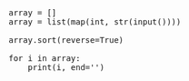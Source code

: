 <pre>
<cdoe>
array = []
array = list(map(int, str(input())))

array.sort(reverse=True)

for i in array:
    print(i, end='')
</code>
</pre>
